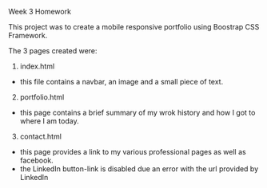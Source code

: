Week 3 Homework

This project was to create a mobile responsive portfolio using Boostrap CSS Framework.

The 3 pages created were:

1. index.html
- this file contains a navbar, an image and a small piece of text.

2. portfolio.html
- this page contains a brief summary of my wrok history and how I got to where I am today.

3. contact.html
- this page provides a link to my various professional pages as well as facebook.
- the LinkedIn button-link is disabled due an error with the url provided by LinkedIn

